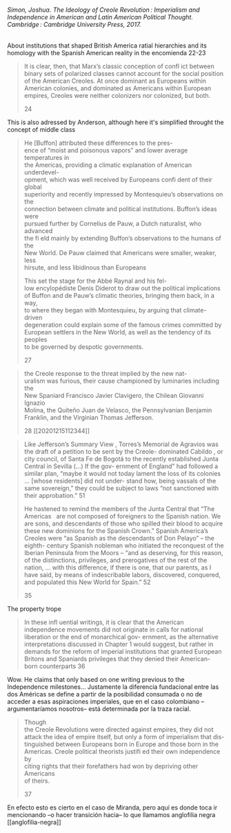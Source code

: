 ###### Simon, Joshua. _The Ideology of Creole Revolution : Imperialism and Independence in American and Latin American Political Thought_. Cambridge : Cambridge University Press, 2017.


About institutions that shaped British America ratial hierarchies and its homology with the Spanish American reality in the encomienda 22-23


> It is clear, then, that Marx’s classic conception of confl ict between
> binary sets of polarized classes cannot account for the social position of
> the American Creoles. At once dominant as Europeans within American
> colonies, and dominated as Americans within European empires, Creoles
> were neither colonizers nor colonized, but both.
> 
> 24

This is also adressed by Anderson, although here it's simplified throught the concept of middle class

> 
> He \[Buffon\] attributed these differences to the pres-  
> ence of “moist and poisonous vapors” and lower average temperatures in  
> the Americas, providing a climatic explanation of American underdevel-  
> opment, which was well received by Europeans confi dent of their global  
> superiority and recently impressed by Montesquieu’s observations on the  
> connection between climate and political institutions. Buffon’s ideas were  
> pursued further by Cornelius de Pauw, a Dutch naturalist, who advanced  
> the fi eld mainly by extending Buffon’s observations to the humans of the  
> New World. De Pauw claimed that Americans were smaller, weaker, less  
> hirsute, and less libidinous than Europeans
> 
> This set the stage for the Abbé Raynal and his fel-  
> low encylopédiste Denis Diderot to draw out the political implications  
> of Buffon and de Pauw’s climatic theories, bringing them back, in a way,  
> to where they began with Montesquieu, by arguing that climate- driven  
> degeneration could explain some of the famous crimes committed by  
> European settlers in the New World, as well as the tendency of its peoples  
> to be governed by despotic governments.
> 
> 27


> the Creole response to the threat implied by the new nat-  
> uralism was furious, their cause championed by luminaries including the  
> New Spaniard Francisco Javier Clavigero, the Chilean Giovanni Ignazio  
> Molina, the Quiteño Juan de Velasco, the Pennsylvanian Benjamin  
> Franklin, and the Virginian Thomas Jefferson.
> 
> 28 [[20201215112344]]



> Like Jefferson’s Summary View , Torres’s Memorial de
> Agravios was the draft of a petition to be sent by the Creole- dominated
> Cabildo , or city council, of Santa Fe de Bogotá to the recently established
> Junta Central in Sevilla (...) If the gov-
> ernment of England” had followed a similar plan, “maybe it would not
> today lament the loss of its colonies ... [whose residents] did not under-
> stand how, being vassals of the same sovereign,” they could be subject to
> laws “not sanctioned with their approbation.” 51
> 
> He
> hastened to remind the members of the Junta Central that “The Americas   are not composed of foreigners to the Spanish nation. We are sons,
> and descendants of those who spilled their blood to acquire these new
> dominions for the Spanish Crown.” Spanish America’s Creoles were “as
> Spanish as the descendants of Don Pelayo” – the eighth- century Spanish
> nobleman who initiated the reconquest of the Iberian Peninsula from the
> Moors – “and as deserving, for this reason, of the distinctions, privileges,
> and prerogatives of the rest of the nation, ... with this difference, if there
> is one, that our parents, as I have said, by means of indescribable labors,
> discovered, conquered, and populated this New World for Spain.” 52
> 
> 35

The property trope

> In these infl uential
> writings, it is clear that the American independence movements did not
> originate in calls for national liberation or the end of monarchical gov-
> ernment, as the alternative interpretations discussed in Chapter 1 would
> suggest, but rather in demands for the reform of imperial institutions that
> granted European Britons and Spaniards privileges that they denied their
> American- born counterparts
> 36

Wow. He claims that only based on one writing previous to the Independence milestones… Justamente la diferencia fundacional entre las dos Américas se define a partir de la posibilidad consumada o no de acceder a esas aspiraciones imperiales, que en el caso colombiano –argumentaríamos nosotros– está determinada por la traza racial.


> Though  
> the Creole Revolutions were directed against empires, they did not attack the idea of empire itself, but only a form of imperialism that dis-  
> tinguished between Europeans born in Europe and those born in the  
> Americas. Creole political theorists justifi ed their own independence by  
> citing rights that their forefathers had won by depriving other Americans  
> of theirs.
> 
> 37

En efecto esto es cierto en el caso de Miranda, pero aquí es donde toca ir mencionando –o hacer transición hacia– lo que llamamos anglofilia negra [[anglofilia-negra]]
